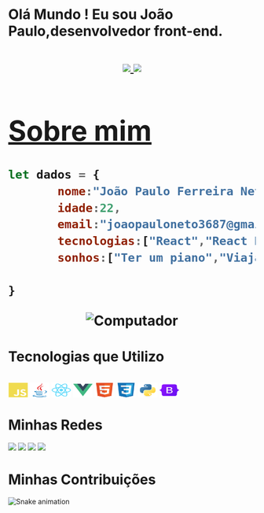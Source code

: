 <h1>Olá Mundo ! Eu sou João Paulo,desenvolvedor front-end.<h1>
  
<div align="center">
  <a href="https://github.com/joao5142">
  <img height="180em" src="https://github-readme-stats.vercel.app/api?username=joao5142&show_icons=true&theme=light&include_all_commits=true&count_private=true"/>
  <img height="180em" src="https://github-readme-stats.vercel.app/api/top-langs/?username=joao5142&layout=compact&langs_count=7&theme=light"/>
</div>
  
  <h1>Sobre mim</h1>
  
  ```js
  let dados = {
         nome:"João Paulo Ferreira Neto",
         idade:22,
         email:"joaopauloneto3687@gmail.com",
         tecnologias:["React","React Native","VueJs","SASS","Bootstrap","Styled Components"],
         sonhos:["Ter um piano","Viajar pelo mundo"]
         
  }
 
```
  
<div align="center">
 <img src="https://raw.githubusercontent.com/MicaelliMedeiros/micaellimedeiros/master/image/computer-illustration.png" min-width="400px" max-width="400px" width="400px"  alt="Computador">
</div>
  
 <h1>Tecnologias que Utilizo</h1>
<div style="display: inline_block"><br>
  <img align="center" alt="Rafa-Js" height="30" width="40" src="https://raw.githubusercontent.com/devicons/devicon/master/icons/javascript/javascript-plain.svg">
  <img align="center" alt="Rafa-Ts" height="30" width="40" src="https://raw.githubusercontent.com/devicons/devicon/master/icons/java/java-original.svg">
  <img align="center" alt="Rafa-React" height="30" width="40" src="https://raw.githubusercontent.com/devicons/devicon/master/icons/react/react-original.svg">
   <img align="center" alt="Rafa-Js" height="30" width="40" src="https://raw.githubusercontent.com/devicons/devicon/master/icons/vuejs/vuejs-original.svg">
  <img align="center" alt="Rafa-HTML" height="30" width="40" src="https://raw.githubusercontent.com/devicons/devicon/master/icons/html5/html5-original.svg">
  <img align="center" alt="Rafa-CSS" height="30" width="40" src="https://raw.githubusercontent.com/devicons/devicon/master/icons/css3/css3-original.svg">
  <img align="center" alt="Rafa-Python" height="30" width="40" src="https://raw.githubusercontent.com/devicons/devicon/master/icons/python/python-original.svg">
  <img align="center" alt="Rafa-Csharp" height="30" width="40" src="https://raw.githubusercontent.com/devicons/devicon/master/icons/bootstrap/bootstrap-original.svg">

</div>
  
  <h1>Minhas Redes</h1>
  <div> 
  <a href="https://www.youtube.com/channel/UCNKSlnGsh2hzcduS9hVQ-LA" target="_blank"><img src="https://img.shields.io/badge/YouTube-FF0000?style=for-the-badge&logo=youtube&logoColor=white" target="_blank"></a>
  <a href="https://instagram.com/joao_paulo.png" target="_blank"><img src="https://img.shields.io/badge/-Instagram-%23E4405F?style=for-the-badge&logo=instagram&logoColor=white" target="_blank"></a>
  <a href = "mailto:joaopauloneto3687@gmail.com"><img src="https://img.shields.io/badge/-Gmail-%23333?style=for-the-badge&logo=gmail&logoColor=white" target="_blank"></a>
  <a href="https://www.linkedin.com/in/jo%C3%A3o-paulo-ferreira-neto-467880182/" target="_blank"><img src="https://img.shields.io/badge/-LinkedIn-%230077B5?style=for-the-badge&logo=linkedin&logoColor=white" target="_blank"></a>
<h1>Minhas Contribuições</h1>
    
  ![Snake animation](https://github.com/joao5142/joao5142/blob/output/github-contribution-grid-snake.svg)
 
</div>
